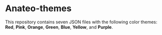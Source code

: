# Anateo-themes

  This repository contains seven JSON files with the following color themes: **Red**, **Pink**, **Orange**, **Green**, **Blue**, **Yellow**, and **Purple**.
